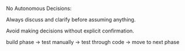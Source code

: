 No Autonomous Decisions:

Always discuss and clarify before assuming anything.

Avoid making decisions without explicit confirmation.

build phase -> test manually -> test through code -> move to next phase
